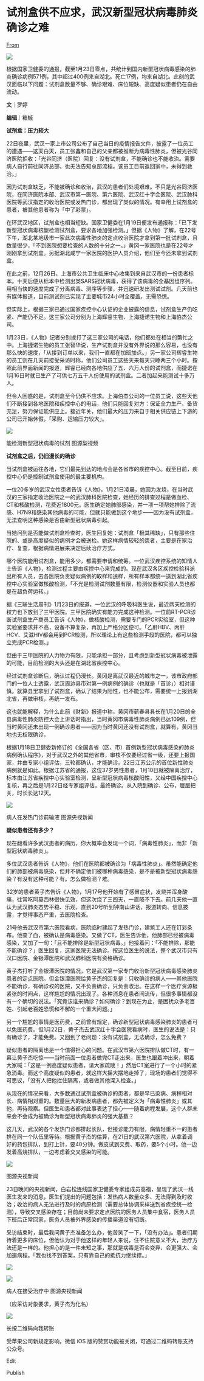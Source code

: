 # 试剂盒供不应求，武汉新型冠状病毒肺炎确诊之难

[From](https://mp.weixin.qq.com/s/Jazc0sbrp8ozVScWm3ksfQ)  

![](https://res.cloudinary.com/dqvsulqdb/image/upload/v1580995422/rocny2o1whzo03pjvlza.jpg)

根据国家卫健委的通报，截至1月23日零点，共统计到国内新型冠状病毒感染的肺炎确诊病例571例，其中超过400例来自湖北。死亡17例，均来自湖北。此刻的武汉面临以下问题：试剂盒数量不够、确诊艰难、床位短缺、高度疑似患者仍在自由流动。  

**文**｜罗婷

**编辑**｜糖槭

**试剂盒：压力较大**

22日夜里，武汉一家上市公司公布了自己当日的疫情报告文件，披露了一位员工的遭遇——这天白天，员工张鑫和自己的父亲都被推断为病毒性肺炎，但被光谷同济医院拒收：「光谷同济（医院）回复：没有试剂盒，不能确诊也不能收治。需要病人自行前往同济总部，也无法告知总部流程。该员工目前返回家中，未得到救治。」

因为试剂盒缺乏，不能被确诊和收治，武汉的患者们处境艰难。不只是光谷同济医院，在同济医院本部、武汉市第一医院、第六医院、武汉红十字会医院、武汉肺科医院等武汉指定的收治医院或发热门诊，都出现了类似的情况。有幸用上试剂盒的患者，被其他患者称为「中了彩票」。

在环武汉地区，试剂盒也相当短缺。国家卫健委在1月19日便发布通报称：「已下发新型冠状病毒核酸检测试剂盒，要求各地加强检测。」但据《人物》了解，在22号下午，湖北某地级市一家此次病毒性肺炎的定点收治医院才拿到第一批试剂盒，且数量很少，「不到医院想要检查的人数的十分之一。」黄冈一家医院也是在22号才刚刚拿到试剂盒。另据湖北咸宁一家医院的医护人员介绍，他们至今还未拿到试剂盒。

在此之前，12月26日，上海市公共卫生临床中心收集到来自武汉市的一份患者标本。十天后便从标本中检测出类SARS冠状病毒，获得了该病毒的全基因组序列。用相当快的速度完成了分离病毒、测序等步骤，并迅速研发出测试试剂。几天前也有媒体报道，目前测试剂已实现了主要城市24小时全覆盖，无需恐慌。

但实际上，根据三家已通过国家疾控中心认证的企业披露的信息，试剂盒生产仍吃紧、产能仍不足。这三家公司分别为上海辉睿生物、上海捷诺生物和上海伯杰公司。

1月23日，《人物》记者分别拨打了这三家公司的电话，他们都处在相当的繁忙之中。上海捷诺生物的员工张智华说，生产试剂盒并没有外界说的那么容易，也没有那么快的速度，「从接到订单以来，我们一直都在加班加点。」另一家公司辉睿生物的员工则在几天前接受采访时称，他们公司员工这些天来每天只睡两三个小时。按照此前界面新闻的报道，辉睿已经向各地供应了五、六万人份的试剂盒，而捷诺在1月16日时就已生产了可供七万五千人份使用的试剂盒。二者加起来能测试十多万人。

但令人困惑的是，试剂盒至今仍供不应求。上海伯杰公司的一位员工说，这些天他们不断接到各地医院和疾控中心的电话，他们只能回复对方：保证全力生产、备货充足，努力保证能供应上。接近年关，他们最大的压力来自于相关供应链上下游的公司已开始休假，「采购、运输压力较大」。

![](https://res.cloudinary.com/dqvsulqdb/image/upload/v1580995423/sqhihgjdysmrmmur1psh.jpg)

能检测新型冠状病毒的试剂 图源梨视频  

**试剂盒之后，仍旧漫长的确诊**

当试剂盒被运往各地，它们最先到达的地点会是各省市的疾控中心。截至目前，疾控中心仍是控制试剂盒使用的最主要机构。

一位20多岁的武汉女性患者告诉《人物》，1月21日凌晨，她因为发烧，在当时武汉的三家指定收治医院之一的武汉肺科医院检查，她经历的排查过程是做血检、CT和核酸检测，花费近1800元。医生确定她肺部感染，并一项一项帮她排除了流感、H7N9和感染其他病毒的可能，但就只能做到这个地步——因为没有试剂盒，无法查明这种感染是否由新型冠状病毒引起。

当她问到是否能做试剂盒检查时，医生回复她：试剂盒「极其稀缺」，只有那些住院的、或是高度疑似的病例才会被送检。她这样病情较轻的患者，主要是在家治疗、复查，根据病情进展来决定后续治疗方式。

哪个医院能用试剂盒，能用多少，都需要申请和统筹。一位武汉疾控系统的知情人士告诉《人物》，检测过程主要由疾控中心来完成的。现在武汉各区疾控检验科派出所有人员，去各医院负责疑似病例的取样和送样，所有样本都统一送到湖北省疾控中心实验室做核酸检测，「不光是检测试剂数量有限，检测仪器和实验人员也都是在超负荷运转。」

据《三联生活周刊》1月23日的报道，一位武汉的呼吸科医生说，最近两天检测的权力也下放到了三甲医院。三甲医院确实有能力完成这种检测。一位前RT-PCR诊断试剂盒生产商员工告诉《人物》，做核酸检测，需要专门的PCR实验室，但这种实验室要求并不高，设备不算复杂，再加上严格分区便可。「乙肝HBV、丙肝HCV、艾滋HIV都会用到PCR检测，所以理论上有这些检测手段的医院，都可以独立完成PCR检测。」

但由于三甲医院的人力物力有限，只能承担一部分，且考虑到新型冠状病毒被泄露的可能，目前检测的大头还是在湖北省疾控中心。

经过试剂盒诊断后，确认过程仍漫长。黄冈是离武汉最近的城市之一，该市政府部门的一位人士透露，武汉周边县市对第一例病例的确诊（也就是「首诊」）相对谨慎。就算县里拿到了试剂盒，确认了结果为阳性，也不能公布，需要统一上报到湖北省，再做审核，再统一发布。

这也就能解释，为什么此前《财新》报道中称，黄冈市蕲春县县长在1月20日的全县病毒性肺炎防控大会上讲话时指出，当时黄冈市病毒性肺炎病例已达109例，但当时黄冈还未出现一例确诊患者——因为当时黄冈还没有试剂盒，就算有，黄冈当地也无权限确诊。

根据1月18日卫健委新修订的《全国各省（区、市）首例新型冠状病毒感染的肺炎病例确认程序》，对于武汉之外的其他省市，审核不仅要经过省一级，还要上报国家，并由专家小组评估，三轮都确认，才能确诊。22日江苏公示的首位新性肺炎病例就是如此。根据江苏省的通报，这位37岁男性患者，1月10日就被隔离治疗，标本由江苏省疾控中心实验室检测，呈新型冠状病毒核酸阳性，又经中国疾控中心复核，再之后是1月22日经专家组评估，最终确诊。从入院到确诊、公布，层层把关，时长长达12天。

![](https://res.cloudinary.com/dqvsulqdb/image/upload/v1580995424/irhozngtieu2pdm31bo2.jpg)

病人在发热门诊前输液 图源央视新闻  

**疑似患者还有多少？**

现在翻看许多武汉患者的病历，你大概率会发现一个词，「病毒性肺炎」，而非「新型冠状病毒肺炎」。

多位武汉患者告诉《人物》，他们在医院都被确诊为「病毒性肺炎」。虽然能确定他们的肺部被病毒感染，但并不确定他们被哪种病毒感染，是不是被新型冠状病毒感染？有没有这种可能？有。怎么做检测？难。

32岁的患者黄子杰告诉《人物》，1月17号他开始有了感冒症状，发烧并浑身酸痛，往常吃阿莫西林很快见效，但这次烧了三四天，一直降不下去。前几天他一直认为武汉肺炎态势平稳、乐观，直到20号听到钟南山讲话，报道转向、信息披露，才觉得事态严重，去医院检查。

21号他去武汉市第六医院看病，医院临时建起了发热门诊，建筑工人还在钉彩条布。他查了血，被确认是病毒感染。又做了CT，医生告诉他，他肺部已经被病毒感染，又加了一句：「且不能排除是新型冠状病毒。」他接着问：「不能排除，那能不能确诊？」医生回复，这家医院无法确诊。按这位医生的说法，整个武汉市只有汉口医院、金银潭医院和武汉肺科医院有资格确诊。

黄子杰打听了金银潭医院的情况，它是武汉第一家专门收治新型冠状病毒感染肺炎患者的定点医院。但金银潭医院给黄子杰的回复是：只收确诊的病人——其他医院不能确诊，有确诊权的医院，又不负责确诊，只负责收治。在这样一个医疗资源极紧张的时间点，这样尴尬的情况出现了。各种消息在患者间流传，但很多事情都没有一个确切的说法。「究竟该谁来确诊？如何确诊？到现在为止，是困扰众多老百姓、引起老百姓恐慌和不解的一个重大问题。」

另一个尴尬的事情是医药费，之前曾有规定，确诊新型冠状病毒感染肺炎的患者可以免医药费。但1月22日，黄子杰去武汉红十字会医院看病时，医生的说法是：只有确诊了，才能免费。又回到了老问题：没有试剂盒，无法确诊，怎么免费？

疑似患者的隔离也是一个值得担心的问题。在武汉市第六医院排队做CT时，有一幕让黄子杰吃惊——当时前面一位患者做完CT走出来，医生也跟着冲出来，朝着大家喊：「这是一例高度疑似患者，请大家疏散！」然后CT室进行了一个小时的紧急消毒。而这个高度疑似的患者，就这样大摇大摆地走掉了，现场的患者们觉得不可思议，「没有人把他拦住隔离，或者做其他深入检查。」

从现在的情况来看，大多数通过试剂盒被确诊的患者，都是早已染病、病程相对长、病情相对重的。数量巨大的新发病患者，都先被定义为「病毒性肺炎」或其他，再待观察。但医生和患者都对此事表达了担心——随着病程发展，这个人群未来会不会成为被确诊为新型冠状病毒肺炎的强大基数？

这几天，武汉的各个发热门诊都排起长队，但接诊能力有限，病情轻重不一的患者排在同一个队伍里等待。根据黄子杰的估算，在21日的武汉第六医院，从拿着调好的药包排队，到打上针，要40分钟。做皮试到交费、取药，要5个小时。他一边发着高烧排队，一边考虑着交叉感染的可能。

![](https://res.cloudinary.com/dqvsulqdb/image/upload/v1580995425/vipmz2shl0sqkx8nsoyd.jpg)

图源央视新闻

23日晚间的央视新闻，白岩松连线国家卫健委专家组成员高福，呈现了武汉一线医生发来的消息，医生们提出的问题包括：发热病人数量众多、无法得到及时收治；收治的病人无法进行及时的病原检测（需要总体协调采样送到省疾控统一检测），导致交叉感染存在；目前尚未要求定点医院的医务人员集中食宿，医务人员下班后正常回家，医务人员被外界感染的传播渠道没有切断。

采访结束时，最后我问黄子杰准备怎么办，他苦笑了一下，「没有办法」。患者们期待着更多的床位，但他认为对于他这样的年轻人来说，住不住院意义不大，治疗方法还是一样的。他担心的是一件未知之事，那就是病毒是否会变异、会更强大、会加速病程。「我也找不到答案，只有靠自己的抵抗力继续撑。」

![](https://res.cloudinary.com/dqvsulqdb/image/upload/v1580995426/j68knps2rsacn4zmhotq.jpg)

![](https://res.cloudinary.com/dqvsulqdb/image/upload/v1580995427/fcd5zxvfeqajwq44mhfw.jpg)

病人在接受治疗中 图源央视新闻  

（应采访对象要求，黄子杰为化名）

![](https://res.cloudinary.com/dqvsulqdb/image/upload/v1580995428/o1d4hud8c6kanrgbcaja.jpg)

长按二维码向我转账

受苹果公司新规定影响，微信 iOS 版的赞赏功能被关闭，可通过二维码转账支持公众号。

Edit

Publish
